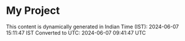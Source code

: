 # My Project

This content is dynamically generated in Indian Time (IST): 2024-06-07 15:11:47 IST
Converted to UTC: 2024-06-07 09:41:47 UTC
